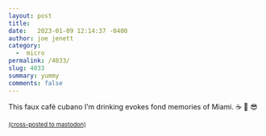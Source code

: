 ```yaml
---
layout: post
title:  
date:   2023-01-09 12:14:37 -0400
author: joe jenett
category:
  -  micro
permalink: /4033/
slug: 4033
summary: yummy
comments: false
---
```

This faux café cubano I’m drinking evokes fond memories of Miami.  ☕️ 🌴 😎

<a href="https://brid.gy/publish/mastodon"><small>(cross-posted to mastodon)</small></a>